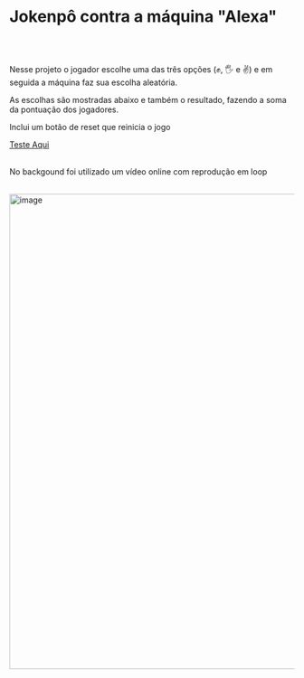 <h1> Jokenpô contra a máquina "Alexa" </h1>
<br>
<br>
<p> Nesse projeto o jogador escolhe uma das três opções (&#9994, &#128400 e &#9996) e em seguida a máquina faz sua escolha aleatória.</p>
<p> As escolhas são mostradas abaixo e também o resultado, fazendo a soma da pontuação dos jogadores.</p>
<p> Inclui um botão de reset que reinicia o jogo</p>
<a href="https://odarlanssilva.github.io/JS3-Jokenpo">Teste Aqui</a>
<br>
<br>
<p>No backgound foi utilizado um vídeo online com reprodução em loop</p>
<br>
<img width="1268" height="841" alt="image" src="https://github.com/user-attachments/assets/ac97a94d-cdc2-4ea2-8c37-3c556b711bea" />
<br>
<br>

